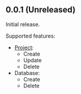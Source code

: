 ## 0.0.1 (Unreleased)

Initial release. 

Supported features:
- [Project](https://neon.tech/docs/get-started-with-neon/setting-up-a-project/):
  - Create
  - Update
  - Delete
- Database:
  - Create
  - Delete
